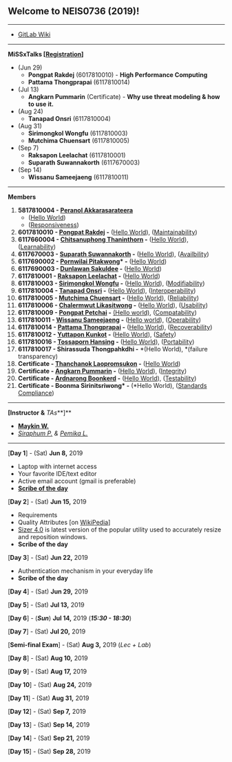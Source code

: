 ## Welcome to NEIS0736 (2019)!

---

* [GitLab Wiki](https://gitlab.com/NEIS0736/2019/wikis/README)

---

**MiSSxTalks [[Registration](https://gitlab.com/NEIS0736/2019/wikis/MiSSxTalks)]**
*  (Jun 29)
	* **Pongpat Rakdej** (6017810010) - **High Performance Computing**
	* **Pattama Thongprapai** (6117810014)
*  (Jul 13) 
	* **Angkarn Pummarin** (Certificate) - **Why use threat modeling & how to use it.**
*  (Aug 24) 
	* **Tanapad Onsri** (6117810004)
*  (Aug 31) 
	* **Sirimongkol Wongfu** (6117810003)
	* **Mutchima Chuensart** (6117810005)
*  (Sep 7) 
	* **Raksapon Leelachat** (6117810001)
	* **Suparath Suwannakorth** (6117670003)
*  (Sep 14)	
	* **Wissanu Sameejaeng** (6117810011)

---

**Members**

1. **5817810004 - [Peranol Akkarasarateera](https://peranol.github.io/)** 
	* ([Hello World](https://github.com/peranol/peranol.github.io/blob/master/hello%20world.php))
	* ([Responsiveness](https://gitlab.com/NEIS0736/2019/wikis/Responsiveness))
1. **6017810010 - [Pongpat Rakdej](https://pp717.github.io/) -** ([Hello World](https://github.com/pp717/pp717.github.io/blob/master/helloworld.c)), ([Maintainability](https://gitlab.com/NEIS0736/2019/wikis/Maintainability))
1. **6117660004 - [Chitsanuphong Thaninthorn](https://chitsanuphongt.github.io/) -** ([Hello World](https://github.com/chitsanuphongt/chitsanuphongt.github.io/blob/master/HelloWorld.py)), ([Learnability](https://gitlab.com/NEIS0736/2019/wikis/Learnability))
1. **6117670003 - [Suparath Suwannakorth](https://babababest.github.io/) -** ([Hello World](https://github.com/babababest/babababest.github.io/blob/master/Hello%20World.py)), ([Availbility](https://gitlab.com/NEIS0736/2019/wikis/Availability))
1. **6117690002 - [Pornwilai Pitakwong](https://pornwilai.github.io/)\* -** ([Hello World](https://github.com/pornwilai/pornwilai-pornwilai.github.io/blob/master/helloworld.html))
1. **6117690003 - [Dunlawan Sakuldee](https://dunlawan.github.io/) -** ([Hello World](https://github.com/dunlawan/dunlawan.github.io/blob/master/HelloWorld.html))
1. **6117810001 - [Raksapon Leelachat](https://raksapon.github.io/) -** ([Hello World](https://github.com/Raksapon/raksapon.github.io/blob/master/Hello%20world.py))
1. **6117810003 - [Sirimongkol Wongfu](https://g3minii.github.io/) -** ([Hello World](https://github.com/G3MINii/G3MINii.github.io/blob/master/hello.py)), ([Modifiability](https://gitlab.com/NEIS0736/2019/wikis/Modifiability))
1. **6117810004 - [Tanapad Onsri](https://6117810004.github.io/) -** ([Hello World](https://github.com/6117810004/6117810004.github.io/blob/master/HelloWorld.py)), ([Interoperability](https://gitlab.com/NEIS0736/2019/wikis/Interoperability))
1. **6117810005 - [Mutchima Chuensart](https://mutchimo.github.io/) -** ([Hello World](https://github.com/mutchimo/mutchimo.github.io/blob/master/Hello.py)), ([Reliability](https://gitlab.com/NEIS0736/2019/wikis/Reliability))
1. **6117810006 - [Chalermwut Likasitwong](https://mixmawaew.github.io/) -** ([Hello World](https://github.com/MixMawaew/MixMawaew.github.io/blob/master/TestHello.py)), ([Usability](https://gitlab.com/NEIS0736/2019/wikis/Usability))
1. **6117810009 - [Pongpat Petchai](https://numl3er47.github.io/) -** [(Hello world)](https://github.com/Numl3er47/Numl3er47.github.io/blob/master/hello%20world.html), ([Compatability](https://gitlab.com/NEIS0736/2019/wikis/Compatibility))
1. **6117810011 - [Wissanu Sameejaeng](https://lifestreamone.github.io/) -** ([Hello world](https://github.com/lifestreamone/lifestreamone.github.io/blob/master/heloworld.py)), ([Operability](https://gitlab.com/NEIS0736/2019/wikis/Operability))
1. **6117810014 - [Pattama Thongprapai](https://pattamatax.github.io) -** ([Hello World](https://github.com/pattamatax/pattamatax.github.io/blob/master/helloworld.c)), ([Recoverability](https://gitlab.com/NEIS0736/2019/wikis/recoverability-Day2))
1. **6117810012 - [Yuttapon Kunkot](https://ghost0000heavy.github.io/) -** ([Hello World](https://github.com/ghost0000heavy/ghost0000heavy.github.io/blob/master/HelloWorld.php)), ([Safety](https://gitlab.com/NEIS0736/2019/wikis/Safety))
1. **6117810016 - [Tossaporn Hansing](https://twinzabx2.github.io/) -** ([Hello World](https://github.com/TwinZabX2/TwinZabX2.github.io/blob/master/HelloWorldByToss.py)), ([Portability](https://gitlab.com/NEIS0736/2019/wikis/Portability))
1. **6117810017 - Shirassuda Thongpahkdhi -** \*(Hello World), \*(failure transparency)
1. **Certificate - [Thanchanok Laopromsukon](https://thanchanok28.github.io) -** ([Hello World](https://github.com/thanchanok28/Thanchanok28.github.io/blob/master/HelloWorld.html))
1. **Certificate - [Angkarn Pummarin](https://c61213on.github.io/) -** ([Hello World](https://github.com/c61213oN/c61213on.github.io/blob/master/Hello_World.php)), ([Integrity](https://gitlab.com/NEIS0736/2019/wikis/Integrity))
1. **Certificate - [Ardnarong Boonkerd](https://ardnarong.github.io/) -** ([Hello World](https://github.com/ardnarong/ardnarong.github.io/blob/master/helloworld.html)), ([Testability](https://gitlab.com/NEIS0736/2019/wikis/Testability))
1. **Certificate - Boonma Sirinitsriwong\* -** (\*Hello World), ([Standards Compliance](https://gitlab.com/NEIS0736/2019/wikis/standards-compliance))

---

**[Instructor &** *TAs***]**
* **[Maykin W.](https://fb.me/maeklong)**
* *[Siraphum P.](https://fb.me/SiraphumPechto)* *&* *[Pemika L.](https://fb.me/tourlek.fisho)*

---

[**Day 1**] - (Sat) **Jun 8,** 2019
*  Laptop with internet access
*  Your favorite IDE/text editor
*  Active email account (gmail is preferable)
*  **[Scribe of the day](https://gitlab.com/NEIS0736/2019/wikis/Scribe-of-Day-1)**

[**Day 2**] - (Sat) **Jun 15,** 2019
*  Requirements
*  Quality Attributes [on [WikiPedia](https://en.wikipedia.org/wiki/List_of_system_quality_attributes)]
*  [Sizer 4.0](http://www.brianapps.net/sizer4) is latest version of the popular utility used to accurately resize and reposition windows.
*  **Scribe of the day**

[**Day 3**] - (Sat) **Jun 22,** 2019
*  Authentication mechanism in your everyday life
*  **Scribe of the day**

[**Day 4**] - (Sat) **Jun 29,** 2019

[**Day 5**] - (Sat) **Jul 13,** 2019

[**Day 6**] - (***Sun***) **Jul 14,** 2019 (***15:30 - 18:30***)

[**Day 7**] - (Sat) **Jul 20,** 2019

[**Semi-final Exam**] - (Sat) **Aug 3,** 2019 (*Lec + Lab*)

[**Day 8**] - (Sat) **Aug 10,** 2019

[**Day 9**] - (Sat) **Aug 17,** 2019

[**Day 10**] - (Sat) **Aug 24,** 2019

[**Day 11**] - (Sat) **Aug 31,** 2019

[**Day 12**] - (Sat) **Sep 7,** 2019

[**Day 13**] - (Sat) **Sep 14,** 2019

[**Day 14**] - (Sat) **Sep 21,** 2019

[**Day 15**] - (Sat) **Sep 28,** 2019
